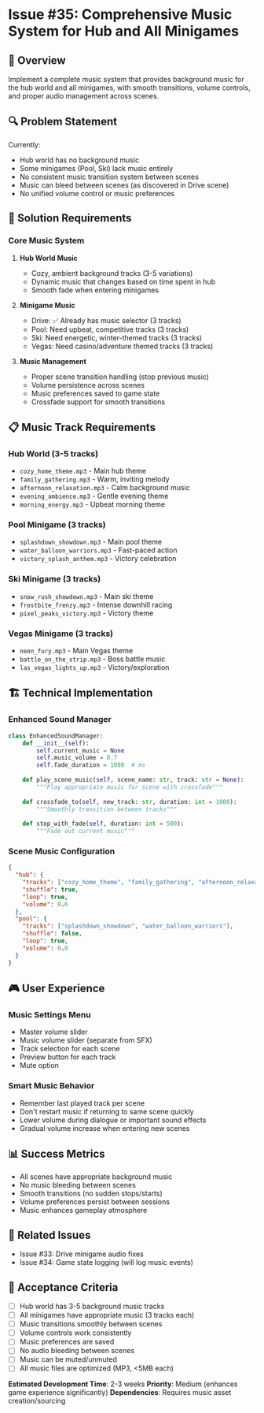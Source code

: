 # Issue #35: Comprehensive Music System for Hub and All Minigames

## 🎯 Overview
Implement a complete music system that provides background music for the hub world and all minigames, with smooth transitions, volume controls, and proper audio management across scenes.

## 🔍 Problem Statement
Currently:
- Hub world has no background music
- Some minigames (Pool, Ski) lack music entirely
- No consistent music transition system between scenes
- Music can bleed between scenes (as discovered in Drive scene)
- No unified volume control or music preferences

## 🎯 Solution Requirements

### Core Music System
1. **Hub World Music**
   - Cozy, ambient background tracks (3-5 variations)
   - Dynamic music that changes based on time spent in hub
   - Smooth fade when entering minigames

2. **Minigame Music**
   - Drive: ✅ Already has music selector (3 tracks)
   - Pool: Need upbeat, competitive tracks (3 tracks)
   - Ski: Need energetic, winter-themed tracks (3 tracks)
   - Vegas: Need casino/adventure themed tracks (3 tracks)

3. **Music Management**
   - Proper scene transition handling (stop previous music)
   - Volume persistence across scenes
   - Music preferences saved to game state
   - Crossfade support for smooth transitions

## 📋 Music Track Requirements

### Hub World (3-5 tracks)
- `cozy_home_theme.mp3` - Main hub theme
- `family_gathering.mp3` - Warm, inviting melody
- `afternoon_relaxation.mp3` - Calm background music
- `evening_ambience.mp3` - Gentle evening theme
- `morning_energy.mp3` - Upbeat morning theme

### Pool Minigame (3 tracks)
- `splashdown_showdown.mp3` - Main pool theme
- `water_balloon_warriors.mp3` - Fast-paced action
- `victory_splash_anthem.mp3` - Victory celebration

### Ski Minigame (3 tracks)
- `snow_rush_showdown.mp3` - Main ski theme
- `frostbite_frenzy.mp3` - Intense downhill racing
- `pixel_peaks_victory.mp3` - Victory theme

### Vegas Minigame (3 tracks)
- `neon_fury.mp3` - Main Vegas theme
- `battle_on_the_strip.mp3` - Boss battle music
- `las_vegas_lights_up.mp3` - Victory/exploration

## 🏗️ Technical Implementation

### Enhanced Sound Manager
```python
class EnhancedSoundManager:
    def __init__(self):
        self.current_music = None
        self.music_volume = 0.7
        self.fade_duration = 1000  # ms
        
    def play_scene_music(self, scene_name: str, track: str = None):
        """Play appropriate music for scene with crossfade"""
        
    def crossfade_to(self, new_track: str, duration: int = 1000):
        """Smoothly transition between tracks"""
        
    def stop_with_fade(self, duration: int = 500):
        """Fade out current music"""
```

### Scene Music Configuration
```json
{
  "hub": {
    "tracks": ["cozy_home_theme", "family_gathering", "afternoon_relaxation"],
    "shuffle": true,
    "loop": true,
    "volume": 0.6
  },
  "pool": {
    "tracks": ["splashdown_showdown", "water_balloon_warriors"],
    "shuffle": false,
    "loop": true,
    "volume": 0.8
  }
}
```

## 🎮 User Experience

### Music Settings Menu
- Master volume slider
- Music volume slider (separate from SFX)
- Track selection for each scene
- Preview button for each track
- Mute option

### Smart Music Behavior
- Remember last played track per scene
- Don't restart music if returning to same scene quickly
- Lower volume during dialogue or important sound effects
- Gradual volume increase when entering new scenes

## 📊 Success Metrics
- All scenes have appropriate background music
- No music bleeding between scenes
- Smooth transitions (no sudden stops/starts)
- Volume preferences persist between sessions
- Music enhances gameplay atmosphere

## 🔗 Related Issues
- Issue #33: Drive minigame audio fixes
- Issue #34: Game state logging (will log music events)

## 🎯 Acceptance Criteria
- [ ] Hub world has 3-5 background music tracks
- [ ] All minigames have appropriate music (3 tracks each)
- [ ] Music transitions smoothly between scenes
- [ ] Volume controls work consistently
- [ ] Music preferences are saved
- [ ] No audio bleeding between scenes
- [ ] Music can be muted/unmuted
- [ ] All music files are optimized (MP3, <5MB each)

**Estimated Development Time**: 2-3 weeks
**Priority**: Medium (enhances game experience significantly)
**Dependencies**: Requires music asset creation/sourcing